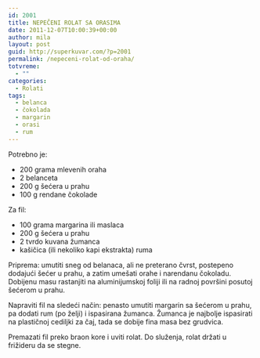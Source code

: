 ```yaml
---
id: 2001
title: NEPEČENI ROLAT SA ORASIMA
date: 2011-12-07T10:00:39+00:00
author: mila
layout: post
guid: http://superkuvar.com/?p=2001
permalink: /nepeceni-rolat-od-oraha/
totvreme:
  - ""
categories:
  - Rolati
tags:
  - belanca
  - čokolada
  - margarin
  - orasi
  - rum
---
```

Potrebno je:

  * 200 grama mlevenih oraha
  * 2 belanceta
  * 200 g šećera u prahu
  * 100 g rendane čokolade

Za fil:

  * 100 grama margarina ili maslaca
  * 200 g šećera u prahu
  * 2 tvrdo kuvana žumanca
  * kašičica (ili nekoliko kapi ekstrakta) ruma

Priprema: umutiti sneg od belanaca, ali ne preterano čvrst, postepeno dodajući šećer u prahu, a zatim umešati orahe i narendanu čokoladu. Dobijenu masu rastanjiti na aluminijumskoj foliji ili na radnoj površini posutoj šećerom u prahu.

Napraviti fil na sledeći način: penasto umutiti margarin sa šećerom u prahu, pa dodati rum (po želji) i ispasirana žumanca. Žumanca je najbolje ispasirati na plastičnoj cediljki za čaj, tada se dobije fina masa bez grudvica.

Premazati fil preko braon kore i uviti rolat. Do služenja, rolat držati u frižideru da se stegne.
